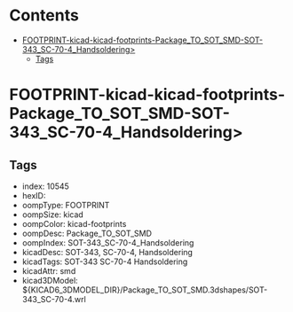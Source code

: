 



Contents
========

* [FOOTPRINT-kicad-kicad-footprints-Package_TO_SOT_SMD-SOT-343_SC-70-4_Handsoldering>](#footprint-kicad-kicad-footprints-package_to_sot_smd-sot-343_sc-70-4_handsoldering)
	* [Tags](#tags)

# FOOTPRINT-kicad-kicad-footprints-Package_TO_SOT_SMD-SOT-343_SC-70-4_Handsoldering>

## Tags

- index: 10545
- hexID: 
- oompType: FOOTPRINT
- oompSize: kicad
- oompColor: kicad-footprints
- oompDesc: Package_TO_SOT_SMD
- oompIndex: SOT-343_SC-70-4_Handsoldering
- kicadDesc: SOT-343, SC-70-4, Handsoldering
- kicadTags: SOT-343 SC-70-4 Handsoldering
- kicadAttr: smd
- kicad3DModel: ${KICAD6_3DMODEL_DIR}/Package_TO_SOT_SMD.3dshapes/SOT-343_SC-70-4.wrl
